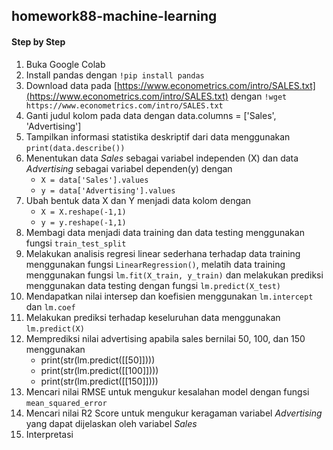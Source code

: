 ## homework88-machine-learning

#### Step by Step
1. Buka Google Colab
2. Install pandas dengan `!pip install pandas`
3. Download data pada [https://www.econometrics.com/intro/SALES.txt](https://www.econometrics.com/intro/SALES.txt) dengan `!wget https://www.econometrics.com/intro/SALES.txt`
4. Ganti judul kolom pada data dengan data.columns = ['Sales', 'Advertising']
5. Tampilkan informasi statistika deskriptif dari data menggunakan `print(data.describe())`
6. Menentukan data *Sales* sebagai variabel independen (X) dan data *Advertising* sebagai variabel dependen(y) dengan
   - `X = data['Sales'].values`
   - `y = data['Advertising'].values`
7. Ubah bentuk data X dan Y menjadi data kolom dengan
   - `X = X.reshape(-1,1)`
   - `y = y.reshape(-1,1)`
8. Membagi data menjadi data training dan data testing menggunakan fungsi `train_test_split`
9. Melakukan analisis regresi linear sederhana terhadap data training menggunakan fungsi `LinearRegression()`, melatih data training menggunakan fungsi `lm.fit(X_train, y_train)` dan melakukan prediksi menggunakan data testing dengan fungsi `lm.predict(X_test)`
10. Mendapatkan nilai intersep dan koefisien menggunakan `lm.intercept` dan `lm.coef`
11. Melakukan prediksi terhadap keseluruhan data menggunakan `lm.predict(X)`
12. Memprediksi nilai advertising apabila sales bernilai 50, 100, dan 150 menggunakan
    - print(str(lm.predict([[50]])))
    - print(str(lm.predict([[100]])))
    - print(str(lm.predict([[150]])))
14. Mencari nilai RMSE untuk mengukur kesalahan model dengan fungsi `mean_squared_error`
15. Mencari nilai R2 Score untuk mengukur keragaman variabel *Advertising* yang dapat dijelaskan oleh variabel *Sales*
16. Interpretasi 
